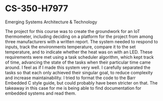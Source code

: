# CS-350-H7977
Emerging Systems Architecture &amp; Technology

  The project for this course was to create the groundwork for an IoT thermometer, including deciding on a platform for the project from among three manufacturers with a written report. The system needed to respond to inputs, track the environments temperature, compare it to the set temperature, and to indicate whether the heat was on with an LED. These requirements were met using a task scheduler algorithm, which kept track of time, advancing the state of the tasks when their particular time came around. I feel as if I made this system very well. I carefully separated the tasks so that each only achieved their singular goal, to reduce complexity and increase maintainability. I tried to format the code to the Barr Embedded C style guide, but could probably have been stricter on that. The takeaway in this case for me is being able to find documentation for embedded systems and read them. 
